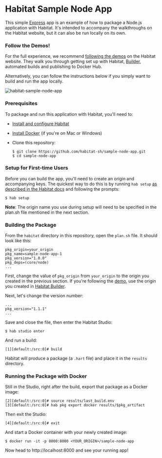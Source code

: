 # Habitat Sample Node App

This simple [Express](https://expressjs.com/) app is an example of how to package a Node.js application with Habitat. It's intended to accompany the walkthroughs on the Habitat website, but it can also be run locally on its own.

### Follow the Demos!

For the full experience, we recommend [following the demos](https://www.habitat.sh/learn/) on the Habitat website. They walk you through getting set up with Habitat, [Builder](https://bldr.habitat.sh/), automated builds and publishing to Docker Hub.

Alternatively, you can follow the instructions below if you simply want to build and run the app locally.

![habitat-sample-node-app](https://user-images.githubusercontent.com/274700/39158589-d1170792-4715-11e8-8e2a-1a2696944500.png)

### Prerequisites

To package and run this application with Habitat, you'll need to:

* [Install and configure Habitat](https://www.habitat.sh/docs/install-habitat/)
* [Install Docker](https://www.docker.com/community-edition) (if you're on Mac or Windows)
* Clone this repository:

      $ git clone https://github.com/habitat-sh/sample-node-app.git
      $ cd sample-node-app


### Setup for First-time Users

Before you can build the app, you'll need to create an origin and accompanying keys.
The quickest way to do this is by running `hab setup` [as described in the Habitat docs](https://www.habitat.sh/docs/install-habitat/#configure-workstation) and following the prompts:

```
$ hab setup
```

**Note**: The origin name you use during setup will need to be specified in the plan.sh file mentioned in the next section.

### Building the Package

From the `habitat` directory in this repository, open the `plan.sh` file. It should look like this:

```
pkg_origin=your_origin
pkg_name=sample-node-app-1
pkg_version="1.0.0"
pkg_deps=(core/node)
...
```
First, change the value of `pkg_origin` from `your_origin` to the origin you created in the previous section. If you're following the [demo](https://www.habitat.sh/learn/), use the origin you created in [Habitat Builder](http://bldr.habitat.sh/).

Next, let's change the version number:
```
...
pkg_version="1.1.1"
...
```

Save and close the file, then enter the Habitat Studio:

```
$ hab studio enter
```

And run a build:

```
[1][default:/src:0]# build
```

Habitat will produce a package (a `.hart` file) and place it in the `results` directory.

### Running the Package with Docker

Still in the Studio, right after the build, export that package as a Docker image:

```
[2][default:/src:0]# source results/last_build.env
[3][default:/src:0]# hab pkg export docker results/$pkg_artifact
```

Then exit the Studio:

```
[4][default:/src:0]# exit
```
And start a Docker container with your newly created image:

```
$ docker run -it -p 8000:8000 <YOUR_ORIGIN>/sample-node-app
```

Now head to http://localhost:8000 and see your running app!

